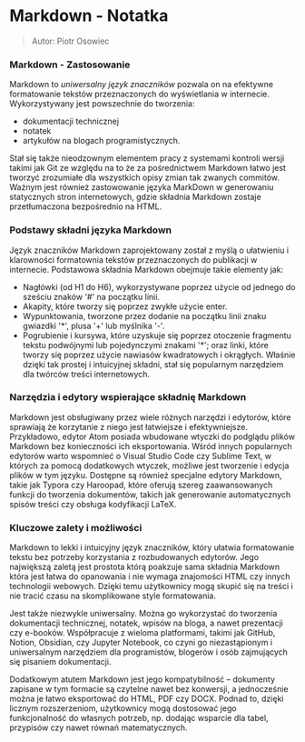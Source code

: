 # Markdown - Notatka
> Autor: Piotr Osowiec

### Markdown - Zastosowanie
Markdown to *uniwersalny język znaczników* pozwala on na efektywne formatowanie tekstów przeznaczonych do wyświetlania w internecie. 
Wykorzystywany jest powszechnie do tworzenia: 
- dokumentacji technicznej
- notatek
- artykułów na blogach programistycznych.
  
Stał się także nieodzownym elementem pracy z systemami kontroli wersji takimi jak Git ze względu na to że
za pośrednictwem Markdown łatwo jest tworzyć zrozumiałe dla wszystkich opisy zmian tak zwanych commitów.
Ważnym jest również zastowowanie języka MarkDown w generowaniu statycznych stron internetowych, gdzie składnia Markdown zostaje przetłumaczona bezpośrednio na HTML.

### Podstawy składni języka Markdown

Język znaczników Markdown zaprojektowany został z myślą o ułatwieniu i klarowności formatownia tekstów przeznaczonych do publikacji w internecie.
Podstawowa składnia Markdown obejmuje takie elementy jak: 
* Nagłówki (od H1 do H6), wykorzystywane poprzez użycie od jednego do sześciu znaków '#' na początku linii.
* Akapity, które tworzy się poprzez zwykłe użycie enter. 
* Wypunktowania, tworzone przez dodanie na początku linii znaku gwiazdki '*', plusa '+' lub myślnika '-'. 
* Pogrubienie i kursywa, które uzyskuje się poprzez otoczenie fragmentu tekstu podwójnymi lub pojedynczymi znakami '*'; oraz linki, które tworzy się poprzez użycie nawiasów kwadratowych i okrągłych.
Właśnie dzięki tak prostej i intuicyjnej składni, stał się popularnym narzędziem dla twórców treści internetowych.

### Narzędzia i edytory wspierające składnię Markdown

Markdown jest obsługiwany przez wiele różnych narzędzi i edytorów, które sprawiają że korzytanie z niego jest łatwiejsze i efektywniejsze. 
Przykładowo, edytor Atom posiada wbudowane wtyczki do podglądu plików Markdown bez konieczności ich eksportowania. 
Wśród innych popularnych edytorów warto wspomnieć o Visual Studio Code czy Sublime Text, w których za pomocą dodatkowych wtyczek, możliwe jest tworzenie i edycja plików w tym języku. 
Dostępne są również specjalne edytory Markdown, takie jak Typora czy Haroopad, które oferują szereg zaawansowanych funkcji do tworzenia dokumentów, 
takich jak generowanie automatycznych spisów treści czy obsługa kodyfikacji LaTeX. 

### Kluczowe zalety i możliwości

Markdown to lekki i intuicyjny język znaczników, który ułatwia formatowanie tekstu bez potrzeby korzystania z rozbudowanych edytorów. 
Jego największą zaletą jest prostota którą poakzuje sama składnia Markdown która jest łatwa do opanowania i nie wymaga znajomości HTML czy innych technologii webowych. 
Dzięki temu użytkownicy mogą skupić się na treści i nie tracić czasu na skomplikowane style formatowania.

Jest także niezwykle uniwersalny. 
Można go wykorzystać do tworzenia dokumentacji technicznej, notatek, wpisów na bloga, a nawet prezentacji czy e-booków. 
Współpracuje z wieloma platformami, takimi jak GitHub, Notion, Obsidian, czy Jupyter Notebook, co czyni go niezastąpionym i uniwersalnym
narzędziem dla programistów, blogerów i osób zajmujących się pisaniem dokumentacji.

Dodatkowym atutem Markdown jest jego kompatybilność – dokumenty zapisane w tym formacie są czytelne nawet bez konwersji, a jednocześnie można je łatwo eksportować do HTML, PDF czy DOCX. 
Podnad to, dzięki licznym rozszerzeniom, użytkownicy mogą dostosować jego funkcjonalność do własnych potrzeb, np. dodając wsparcie dla tabel, przypisów czy nawet równań matematycznych.

 
